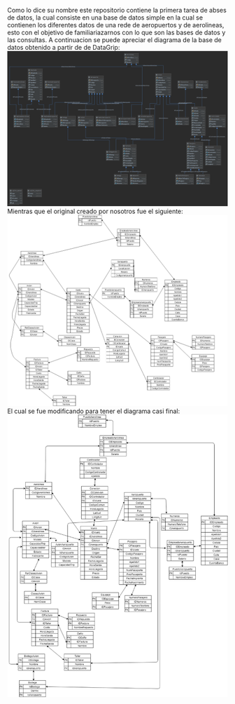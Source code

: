 Como lo dice su nombre este repositorio contiene la primera tarea de abses de datos, la cual consiste en una base de datos simple
en la cual se contienen los diferentes datos de una rede de aeropuertos y de aerolineas, esto con el objetivo de familiariazarnos
con lo que son las bases de datos y las consultas.
A continuacion se puede apreciar el diagrama de la base de datos obtenido a partir de de DataGrip:
![alt text](https://github.com/kennethGHS/HomeWork-1-Database/blob/master/Pictures/DiragaramaDatagrip.png)
Mientras que el original creado por nosotros fue el siguiente:
![alt text](https://github.com/kennethGHS/HomeWork-1-Database/blob/master/Pictures/DaigramaInicial.png)
El cual se fue modificando para tener el diagrama casi final:
![alt text](https://github.com/kennethGHS/HomeWork-1-Database/blob/master/Pictures/DiagramaCasiFInal.png)
